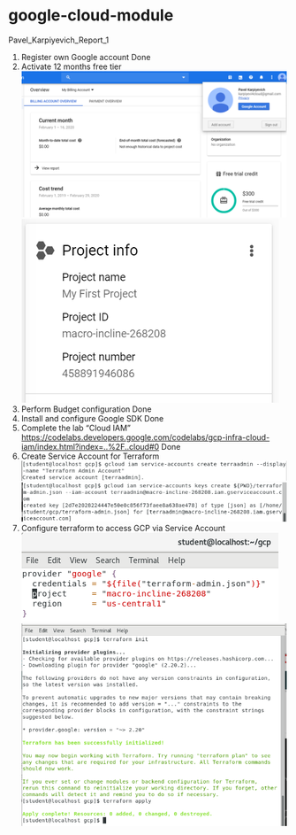 # google-cloud-module
Pavel_Karpiyevich_Report_1

1. Register own Google account
Done
2. Activate 12 months free tier
![Screenshot](src/2.1.png)
![Screenshot](src/2.2.png)
3. Perform Budget configuration
Done
4. Install and configure Google SDK
Done
5. Complete the lab “Cloud IAM”  https://codelabs.developers.google.com/codelabs/gcp-infra-cloud-iam/index.html?index=..%2F..cloud#0
Done
6. Create Service Account for Terraform
![Screenshot](src/6.1.png)
![Screenshot](src/6.2.png)
7. Configure terraform to access GCP via Service Account
![Screenshot](src/7.1.png)
![Screenshot](src/7.2.png)

